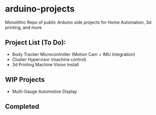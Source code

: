 # arduino-projects
Monolithic Repo of public Arduino side projects for Home Automation, 3d printing, and more


## Project List (To Do): 
- Body Tracker Microcontroller (Motion Cam + IMU Integration)
- Cluster Hypervisor (machine control)
- 3d Printing Machine Vision Install

## WIP Projects
- Multi-Gauge Automotive Display

## Completed
